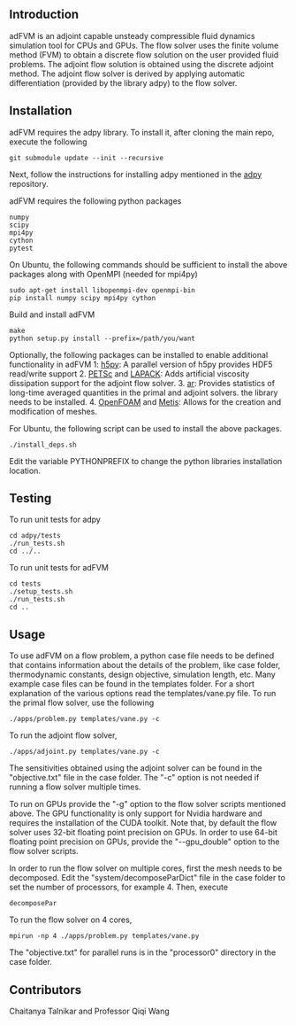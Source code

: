 ## Introduction

adFVM is an adjoint capable unsteady compressible fluid dynamics simulation tool
for CPUs and GPUs. The flow solver uses the finite volume method (FVM) to obtain a discrete flow solution on the user provided fluid problems. The adjoint flow solution is obtained using the discrete adjoint method.
The adjoint flow solver is derived by applying automatic differentiation (provided by the library adpy) to the flow solver.

## Installation

adFVM requires the adpy library. To install it,
after cloning the main repo, execute the following
```
git submodule update --init --recursive
```
Next, follow the instructions for installing adpy mentioned
in the [adpy](https://github.com/chaitan3/adpy) repository.

adFVM requires the following python packages
```
numpy
scipy
mpi4py
cython
pytest
```

On Ubuntu, the following commands should be sufficient to install the above packages along
with OpenMPI (needed for mpi4py)
```
sudo apt-get install libopenmpi-dev openmpi-bin
pip install numpy scipy mpi4py cython
```

Build and install adFVM
```
make
python setup.py install --prefix=/path/you/want
```

Optionally, the following packages can be installed to enable
additional functionality in adFVM
1: [h5py](https://github.com/h5py/h5py): A parallel version of h5py provides HDF5 read/write
support 
2. [PETSc](https://www.mcs.anl.gov/petsc/) and [LAPACK](http://www.netlib.org/lapack/): Adds artificial viscosity dissipation support
for the adjoint flow solver.
3. [ar](https://github.com/RhysU/ar): Provides statistics of long-time averaged quantities in the primal
and adjoint solvers. the library  needs to be installed.
4. [OpenFOAM](https://www.openfoam.com/) and [Metis](http://glaros.dtc.umn.edu/gkhome/metis/metis/overview): Allows for the creation and modification of meshes. 

For Ubuntu, the following script can be used to install
the above packages. 
```
./install_deps.sh
```
Edit the variable PYTHONPREFIX to change the python libraries installation location.

## Testing
To run unit tests for adpy
```
cd adpy/tests
./run_tests.sh
cd ../..
```
To run unit tests for adFVM
```
cd tests
./setup_tests.sh
./run_tests.sh
cd ..
```

## Usage
To use adFVM on a flow problem, a python case
file needs to be defined that contains information about
the details of the problem, like case folder, thermodynamic constants,
design objective, simulation length, etc. Many example case files
can be found in the templates folder. For a short explanation
of the various options read the templates/vane.py file.
To run the primal flow solver, use the following
```
./apps/problem.py templates/vane.py -c
```
To run the adjoint flow solver,
```
./apps/adjoint.py templates/vane.py -c
```
The sensitivities obtained using the adjoint solver can be found
in the "objective.txt" file in the case folder. The "-c" option
is not needed if running a flow solver multiple times. 

To run on GPUs provide the "-g" option to the flow solver scripts mentioned above.
The GPU functionality is only support for Nvidia hardware and requires
the installation of the CUDA toolkit. Note that, by default the flow solver
uses 32-bit floating point precision on GPUs. In order to use 64-bit floating point 
precision on GPUs, provide the "--gpu_double" option to the flow solver scripts.

In order to run the flow solver on multiple cores, first
the mesh needs to be decomposed. Edit the "system/decomposeParDict"
file in the case folder to set the number of processors, for example 4. Then,
execute
```
decomposePar
```
To run the flow solver on 4 cores,
```
mpirun -np 4 ./apps/problem.py templates/vane.py 
```
The "objective.txt" for parallel runs is in the "processor0"
directory in the case folder.

## Contributors

Chaitanya Talnikar and Professor Qiqi Wang
